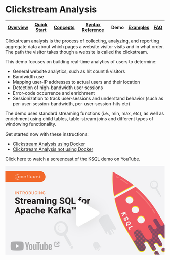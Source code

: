 # Clickstream Analysis

| [Overview](/docs#ksql-documentation) |[Quick Start](/docs/quickstart#quick-start) | [Concepts](/docs/concepts.md#concepts) | [Syntax Reference](/docs/syntax-reference.md#syntax-reference) | Demo | [Examples](/docs/examples.md#examples) | [FAQ](/docs/faq.md#frequently-asked-questions)  |
|---|----|-----|----|----|----|----|

Clickstream analysis is the process of collecting, analyzing, and reporting aggregate data about which pages a website visitor visits and in what order. The path the visitor takes though a website is called the clickstream.

This demo focuses on building real-time analytics of users to determine:
* General website analytics, such as hit count & visitors
* Bandwidth use
* Mapping user-IP addresses to actual users and their location
* Detection of high-bandwidth user sessions
* Error-code occurrence and enrichment
* Sessionization to track user-sessions and understand behavior (such as per-user-session-bandwidth, per-user-session-hits etc)

The demo uses standard streaming functions (i.e., min, max, etc), as well as enrichment using child tables, table-stream joins and different types of windowing functionality.

Get started now with these instructions:

- [Clickstream Analysis using Docker](/ksql-clickstream-demo/docker-clickstream.md#clickstream-analysis-using-docker)
- [Clickstream Analysis not using Docker](/ksql-clickstream-demo/non-docker-clickstream.md#clickstream-analysis)

Click here to watch a screencast of the KSQL demo on YouTube.
<p><img src="../screencast.jpg" alt="KSQL screencast" target="_blank"></p>
<!-- [![KSQL screencast](../screencast.jpg)](https://youtu.be/A45uRzJiv7I) -->
